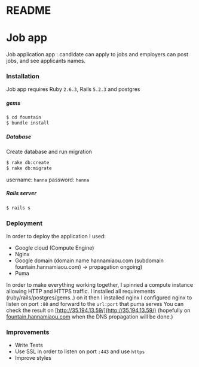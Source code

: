 # README

# Job app

Job application app : candidate can apply to jobs and employers can post jobs, and see applicants names.


### Installation

Job app requires Ruby `2.6.3`,  Rails `5.2.3` and postgres

##### gems

```sh
$ cd fountain
$ bundle install
```

#####  Database

Create database and run migration

```sh
$ rake db:create
$ rake db:migrate
```
username: `hanna`
password: `hanna`

#####  Rails server

```sh
$ rails s
```


### Deployment

In order to deploy the application I used:
- Google cloud (Compute Engine)
- Nginx
- Google domain (domain name hannamiaou.com (subdomain fountain.hannamiaou.com) -> propagation ongoing)
- Puma

In order to make everything working together, I spinned a compute instance allowing HTTP and HTTPS traffic.
I installed all requirements (ruby/rails/postgres/gems..) on it then I installed nginx
I configured nginx to listen on port `:80` and forward to the `url:port` that puma serves
You can check the result on [http://35.194.13.59/](http://35.194.13.59/) (hopefully on [fountain.hannamiaou.com](fountain.hannamiaou.com) when the DNS propagation will be done.)


### Improvements

 - Write Tests
 - Use SSL in order to listen on port `:443` and use `https`
 - Improve styles 
